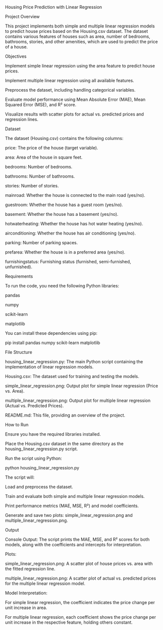 Housing Price Prediction with Linear Regression

Project Overview

This project implements both simple and multiple linear regression models to predict house prices based on the Housing.csv dataset. The dataset contains various features of houses such as area, number of bedrooms, bathrooms, stories, and other amenities, which are used to predict the price of a house.

Objectives





Implement simple linear regression using the area feature to predict house prices.



Implement multiple linear regression using all available features.



Preprocess the dataset, including handling categorical variables.



Evaluate model performance using Mean Absolute Error (MAE), Mean Squared Error (MSE), and R² score.



Visualize results with scatter plots for actual vs. predicted prices and regression lines.

Dataset

The dataset (Housing.csv) contains the following columns:





price: The price of the house (target variable).



area: Area of the house in square feet.



bedrooms: Number of bedrooms.



bathrooms: Number of bathrooms.



stories: Number of stories.



mainroad: Whether the house is connected to the main road (yes/no).



guestroom: Whether the house has a guest room (yes/no).



basement: Whether the house has a basement (yes/no).



hotwaterheating: Whether the house has hot water heating (yes/no).



airconditioning: Whether the house has air conditioning (yes/no).



parking: Number of parking spaces.



prefarea: Whether the house is in a preferred area (yes/no).



furnishingstatus: Furnishing status (furnished, semi-furnished, unfurnished).

Requirements

To run the code, you need the following Python libraries:





pandas



numpy



scikit-learn



matplotlib

You can install these dependencies using pip:

pip install pandas numpy scikit-learn matplotlib

File Structure





housing_linear_regression.py: The main Python script containing the implementation of linear regression models.



Housing.csv: The dataset used for training and testing the models.



simple_linear_regression.png: Output plot for simple linear regression (Price vs. Area).



multiple_linear_regression.png: Output plot for multiple linear regression (Actual vs. Predicted Prices).



README.md: This file, providing an overview of the project.

How to Run





Ensure you have the required libraries installed.



Place the Housing.csv dataset in the same directory as the housing_linear_regression.py script.



Run the script using Python:

python housing_linear_regression.py



The script will:





Load and preprocess the dataset.



Train and evaluate both simple and multiple linear regression models.



Print performance metrics (MAE, MSE, R²) and model coefficients.



Generate and save two plots: simple_linear_regression.png and multiple_linear_regression.png.

Output





Console Output: The script prints the MAE, MSE, and R² scores for both models, along with the coefficients and intercepts for interpretation.



Plots:





simple_linear_regression.png: A scatter plot of house prices vs. area with the fitted regression line.



multiple_linear_regression.png: A scatter plot of actual vs. predicted prices for the multiple linear regression model.



Model Interpretation:





For simple linear regression, the coefficient indicates the price change per unit increase in area.



For multiple linear regression, each coefficient shows the price change per unit increase in the respective feature, holding others constant.

